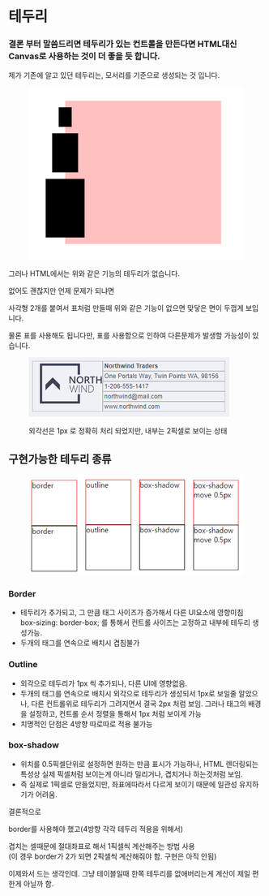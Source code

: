 # 테두리

### 결론 부터 말씀드리면 테두리가 있는 컨트롤을 만든다면 HTML대신 Canvas로 사용하는 것이 더 좋을 듯 합니다.&#x20;

제가 기존에 알고 있던 테두리는, 모서리를 기준으로 생성되는 것 입니다.&#x20;

<figure><img src="../../.gitbook/assets/image (2) (1) (1) (1) (1).png" alt=""><figcaption></figcaption></figure>

그러나 HTML에서는 위와 같은 기능의 테두리가 없습니다.&#x20;

없어도 괜찮지만 언제 문제가 되냐면

사각형 2개를 붙여서 표처럼 만들때 위와 같은 기능이 없으면 맞닿은 면이 두껍게 보입니다.&#x20;

물론 표를 사용해도 됩니다만, 표를 사용함으로 인하여 다른문제가 발생할 가능성이 있습니다.&#x20;

<figure><img src="../../.gitbook/assets/image (1) (1) (1) (1) (1) (1) (1).png" alt=""><figcaption><p>외각선은 1px 로 정확히 처리 되었지만, 내부는 2픽셀로 보이는 상태</p></figcaption></figure>



## 구현가능한 테두리 종류

<figure><img src="../../.gitbook/assets/html border.png" alt=""><figcaption></figcaption></figure>

### Border

* 테두리가 추가되고, 그 만큼 태그 사이즈가 증가해서 다른 UI요소에 영향미침\
  box-sizing: border-box; 를 통해서 컨트롤 사이즈는 고정하고 내부에 테두리 생성가능.
* 두개의 태그를 연속으로 배치시 겹침불가

### Outline

* 외각으로 테두리가 1px 씩 추가되나, 다른 UI에 영향없음.
* 두개의 태그를 연속으로 배치시 외각으로 테두리가 생성되서 1px로 보일줄 알았으나, 다른 컨트롤위로 테두리가 그려지면서 결국 2px 처럼 보임.  그러나 태그의 배경을 설정하고, 컨트롤 순서 정렬을 통해서 1px 처럼 보이게 가능
* 치명적인 단점은 4방향 따로따로 적용 불가능

### box-shadow

* 위치를 0.5픽셀단위로 설정하면 원하는 만큼 표시가 가능하나, HTML 렌더링되는 특성상 실제 픽셀처럼 보이는게 아니라 밀리거나, 겹치거나 하는것처럼 보임. &#x20;
* 즉 실제로 1픽셀로 만들었지만, 좌표에따라서 다르게 보이기 때문에 일관성 유지하기가 어려움.



결론적으로&#x20;

border를 사용해야 했고(4방향 각각 테두리 적용을 위해서)

겹치는 셀때문에 절대좌표로 해서 1픽셀씩 계산해주는 방법 사용\
(이 경우 border가 2가 되면 2픽셀씩 계산해줘야 함. 구현은 아직 안됨)



이제와서 드는 생각인데. 그냥 테이블일때 한쪽 테두리를 없애버리는게 계산이 제일 편한게 아닐까 함.

